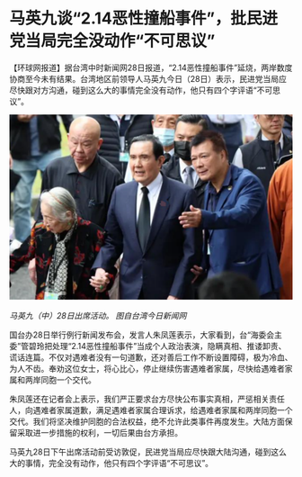 # 马英九谈“2.14恶性撞船事件”，批民进党当局完全没动作“不可思议”

【环球网报道】据台湾中时新闻网28日报道，“2.14恶性撞船事件”延烧，两岸数度协商至今未有结果。台湾地区前领导人马英九今日（28日）表示，民进党当局应尽快跟对方沟通，碰到这么大的事情完全没有动作，他只有四个字评语“不可思议”。

![f6b1c4b5738065014da5abba2fbae89b.jpg](https://raw.githubusercontent.com/qqhsx/qqnews_image/main/2024/02/28/马英九谈“2.14恶性撞船事件”，批民进党当局完全没动作“不可思议”/f6b1c4b5738065014da5abba2fbae89b.jpg)

 _马英九（中）28日出席活动。 图自台湾今日新闻网_

国台办28日举行例行新闻发布会，发言人朱凤莲表示，大家看到，台“海委会主委”管碧玲把处理“2.14恶性撞船事件”当成个人政治表演，隐瞒真相、推诿卸责、谎话连篇。不仅对遇难者没有一句道歉，还对善后工作不断设置障碍，极为冷血、为人不齿。奉劝这位女士，将心比心，停止继续伤害遇难者家属，尽快给遇难者家属和两岸同胞一个交代。

朱凤莲还在记者会上表示，我们严正要求台方尽快公布事实真相，严惩相关责任人，向遇难者家属道歉，满足遇难者家属合理诉求，给遇难者家属和两岸同胞一个交代。我们将坚决维护同胞的合法权益，绝不允许此类事件再度发生。大陆方面保留采取进一步措施的权利，一切后果由台方承担。

马英九28日下午出席活动前受访敦促，民进党当局应尽快跟大陆沟通，碰到这么大的事情，完全没有动作，他只有四个字评语“不可思议”。

